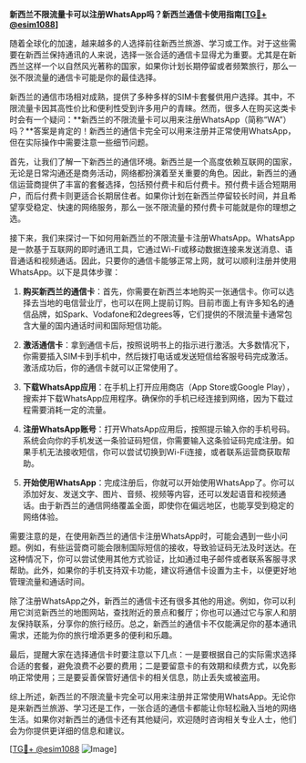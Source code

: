 **新西兰不限流量卡可以注册WhatsApp吗？新西兰通信卡使用指南[[TG💪+ @esim1088](https://t.me/s/esim1088)]**

随着全球化的加速，越来越多的人选择前往新西兰旅游、学习或工作。对于这些需要在新西兰保持通讯的人来说，选择一张合适的通信卡显得尤为重要。尤其是在新西兰这样一个以自然风光著称的国家，如果你计划长期停留或者频繁旅行，那么一张不限流量的通信卡可能是你的最佳选择。

新西兰的通信市场相对成熟，提供了多种多样的SIM卡套餐供用户选择。其中，不限流量卡因其高性价比和便利性受到许多用户的青睐。然而，很多人在购买这类卡时会有一个疑问：**新西兰的不限流量卡可以用来注册WhatsApp（简称“WA”）吗？**答案是肯定的！新西兰的通信卡完全可以用来注册并正常使用WhatsApp，但在实际操作中需要注意一些细节问题。

首先，让我们了解一下新西兰的通信环境。新西兰是一个高度依赖互联网的国家，无论是日常沟通还是商务活动，网络都扮演着至关重要的角色。因此，新西兰的通信运营商提供了丰富的套餐选择，包括预付费卡和后付费卡。预付费卡适合短期用户，而后付费卡则更适合长期居住者。如果你计划在新西兰停留较长时间，并且希望享受稳定、快速的网络服务，那么一张不限流量的预付费卡可能就是你的理想之选。

接下来，我们来探讨一下如何用新西兰的不限流量卡注册WhatsApp。WhatsApp是一款基于互联网的即时通讯工具，它通过Wi-Fi或移动数据连接来发送消息、语音通话和视频通话。因此，只要你的通信卡能够正常上网，就可以顺利注册并使用WhatsApp。以下是具体步骤：

1. **购买新西兰的通信卡**：首先，你需要在新西兰本地购买一张通信卡。你可以选择去当地的电信营业厅，也可以在网上提前订购。目前市面上有许多知名的通信品牌，如Spark、Vodafone和2degrees等，它们提供的不限流量卡通常包含大量的国内通话时间和国际短信功能。

2. **激活通信卡**：拿到通信卡后，按照说明书上的指示进行激活。大多数情况下，你需要插入SIM卡到手机中，然后拨打电话或发送短信给客服号码完成激活。激活成功后，你的通信卡就可以正常使用了。

3. **下载WhatsApp应用**：在手机上打开应用商店（App Store或Google Play），搜索并下载WhatsApp应用程序。确保你的手机已经连接到网络，因为下载过程需要消耗一定的流量。

4. **注册WhatsApp账号**：打开WhatsApp应用后，按照提示输入你的手机号码。系统会向你的手机发送一条验证码短信，你需要输入这条验证码完成注册。如果手机无法接收短信，你可以尝试切换到Wi-Fi连接，或者联系运营商获取帮助。

5. **开始使用WhatsApp**：完成注册后，你就可以开始使用WhatsApp了。你可以添加好友、发送文字、图片、音频、视频等内容，还可以发起语音和视频通话。由于新西兰的通信网络覆盖全面，即使你在偏远地区，也能享受到稳定的网络体验。

需要注意的是，在使用新西兰的通信卡注册WhatsApp时，可能会遇到一些小问题。例如，有些运营商可能会限制国际短信的接收，导致验证码无法及时送达。在这种情况下，你可以尝试使用其他方式验证，比如通过电子邮件或者联系客服寻求帮助。此外，如果你的手机支持双卡功能，建议将通信卡设置为主卡，以便更好地管理流量和通话时间。

除了注册WhatsApp之外，新西兰的通信卡还有很多其他的用途。例如，你可以利用它浏览新西兰的地图网站，查找附近的景点和餐厅；你也可以通过它与家人和朋友保持联系，分享你的旅行经历。总之，新西兰的通信卡不仅能满足你的基本通讯需求，还能为你的旅行增添更多的便利和乐趣。

最后，提醒大家在选择通信卡时要注意以下几点：一是要根据自己的实际需求选择合适的套餐，避免浪费不必要的费用；二是要留意卡的有效期和续费方式，以免影响正常使用；三是要妥善保管好通信卡的相关信息，防止丢失或被盗用。

综上所述，新西兰的不限流量卡完全可以用来注册并正常使用WhatsApp。无论你是来新西兰旅游、学习还是工作，一张合适的通信卡都能让你轻松融入当地的网络生活。如果你对新西兰的通信卡还有其他疑问，欢迎随时咨询相关专业人士，他们会为你提供更详细的信息和建议。

[[TG💪+ @esim1088](https://t.me/s/esim1088) ![Image](https://i.postimg.cc/4NQfJmqS/Snipaste-2025-05-13-00-14-12.png)]